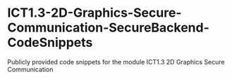 # ICT1.3-2D-Graphics-Secure-Communication-SecureBackend-CodeSnippets
Publicly provided code snippets for the module ICT1.3 2D Graphics Secure Communication
